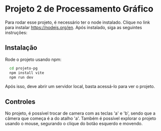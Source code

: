 # Projeto 2 de Processamento Gráfico

Para rodar esse projeto, é necessário ter o node instalado. 
Clique no link para instalar https://nodejs.org/en.
Após instalado, siga as seguintes instruções:

## Instalação

Rode o projeto usando npm:
```bash
  cd projeto-pg
  npm install vite
  npm run dev
```
Após isso, deve abrir um servidor local, basta acessá-lo para ver o projeto.

## Controles

No projeto, é possível trocar de camera com as teclas 'a' e 'b', sendo que a câmera que começa é a do atalho 'a'.
Também é possível explorar o projeto usando o mouse, segurando o clique do botão esquerdo e movendo.